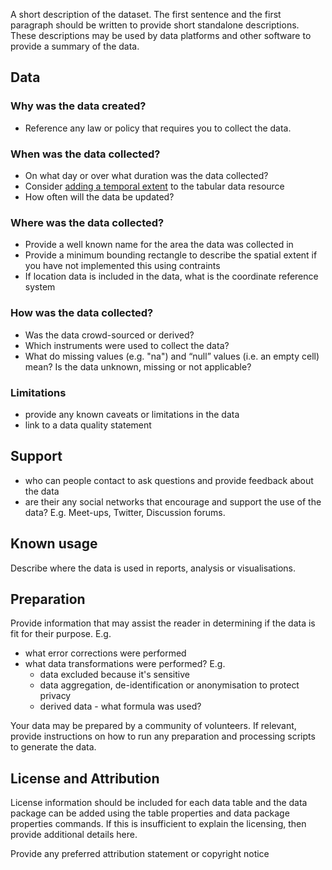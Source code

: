 A short description of the dataset. The first sentence and the first paragraph should be written to provide short standalone descriptions. These descriptions may be used by data platforms and other software to provide a summary of the data.

## Data

### Why was the data created?

- Reference any law or policy that requires you to collect the data.

### When was the data collected?

- On what day or over what duration was the data collected?
- Consider [adding a temporal extent](http://frictionlessdata.io/specs/data-package/#descriptor) to the tabular data resource
- How often will the data be updated?

### Where was the data collected?

- Provide a well known name for the area the data was collected in
- Provide a minimum bounding rectangle to describe the spatial extent if you have not implemented this using contraints
- If location data is included in the data, what is the coordinate reference system

### How was the data collected?

- Was the data crowd-sourced or derived?
- Which instruments were used to collect the data?
- What do missing values (e.g. "na") and “null” values (i.e. an empty cell) mean?  Is the data unknown, missing or not applicable?

### Limitations
- provide any known caveats or limitations in the data  
- link to a data quality statement

## Support
- who can people contact to ask questions and provide feedback about the data
- are their any social networks that encourage and support the use of the data? E.g. Meet-ups, Twitter, Discussion forums.

## Known usage

Describe where the data is used in reports, analysis or visualisations.

## Preparation

Provide information that may assist the reader in determining if the data is fit for their purpose. E.g.

- what error corrections were performed
- what data transformations were performed? E.g.
  - data excluded because it's sensitive
  - data aggregation, de-identification or anonymisation to protect privacy
  - derived data - what formula was used?

Your data may be prepared by a community of volunteers. If relevant, provide instructions on how to run any preparation and processing scripts to generate the data.  

## License and Attribution
License information should be included for each data table and the data package can be added using the table properties and data package properties commands. If this is insufficient to explain the licensing, then provide additional details here.

Provide any preferred attribution statement or copyright notice
